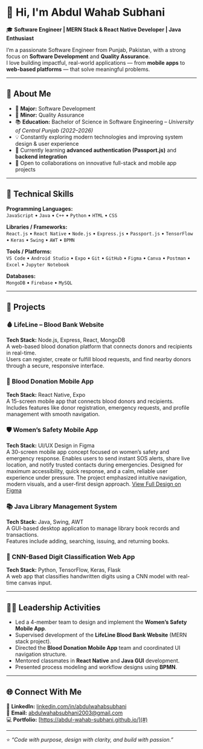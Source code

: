 # 👋 Hi, I'm Abdul Wahab Subhani  

🎓 **Software Engineer | MERN Stack & React Native Developer | Java Enthusiast**

I’m a passionate Software Engineer from Punjab, Pakistan, with a strong focus on **Software Development** and **Quality Assurance**.  
I love building impactful, real-world applications — from **mobile apps** to **web-based platforms** — that solve meaningful problems.

---

## 🚀 About Me
- 🎯 **Major:** Software Development  
- 🧩 **Minor:** Quality Assurance  
- 📚 **Education:** Bachelor of Science in Software Engineering – *University of Central Punjab (2022–2026)*  
- 💡 Constantly exploring modern technologies and improving system design & user experience  
- 🌱 Currently learning **advanced authentication (Passport.js)** and **backend integration**  
- 🤝 Open to collaborations on innovative full-stack and mobile app projects  

---

## 🧠 Technical Skills

**Programming Languages:**  
`JavaScript` • `Java` • `C++` • `Python` • `HTML` • `CSS`

**Libraries / Frameworks:**  
`React.js` • `React Native` • `Node.js` • `Express.js` • `Passport.js` • `TensorFlow` • `Keras` • `Swing` • `AWT` • `BPMN`

**Tools / Platforms:**  
`VS Code` • `Android Studio` • `Expo` • `Git` • `GitHub` • `Figma` • `Canva` • `Postman` • `Excel` • `Jupyter Notebook`

**Databases:**  
`MongoDB` • `Firebase` • `MySQL`

---

## 💼 Projects

### 🩸 LifeLine – Blood Bank Website  
**Tech Stack:** Node.js, Express, React, MongoDB  
A web-based blood donation platform that connects donors and recipients in real-time.  
Users can register, create or fulfill blood requests, and find nearby donors through a secure, responsive interface.

### 📱 Blood Donation Mobile App  
**Tech Stack:** React Native, Expo  
A 15-screen mobile app that connects blood donors and recipients.  
Includes features like donor registration, emergency requests, and profile management with smooth navigation.

### 🛡️ Women’s Safety Mobile App  
**Tech Stack:** UI/UX Design in Figma  
A 30-screen mobile app concept focused on women’s safety and emergency response.
Enables users to send instant SOS alerts, share live location, and notify trusted contacts during emergencies.
Designed for maximum accessibility, quick response, and a calm, reliable user experience under pressure.
The project emphasized intuitive navigation, modern visuals, and a user-first design approach.
[View Full Design on Figma](https://www.figma.com/design/Zc5MkLqVmUM7SrfUaDUWOz/Women-Safety-App?node-id=0-1&t=vi11MHZ11gSVHZJ6-1)


### 📚 Java Library Management System  
**Tech Stack:** Java, Swing, AWT  
A GUI-based desktop application to manage library book records and transactions.  
Features include adding, searching, issuing, and returning books.

### 🔢 CNN-Based Digit Classification Web App  
**Tech Stack:** Python, TensorFlow, Keras, Flask  
A web app that classifies handwritten digits using a CNN model with real-time canvas input.

---

## 🧑‍💼 Leadership Activities
- Led a 4-member team to design and implement the **Women’s Safety Mobile App**.  
- Supervised development of the **LifeLine Blood Bank Website** (MERN stack project).  
- Directed the **Blood Donation Mobile App** team and coordinated UI navigation structure.  
- Mentored classmates in **React Native** and **Java GUI** development.  
- Presented process modeling and workflow designs using **BPMN**.

---

## 🌐 Connect With Me
💼 **LinkedIn:** [linkedin.com/in/abdulwahabsubhani](https://linkedin.com/in/abdulwahabsubhani)  
📧 **Email:** [abdulwahabsubhani2003@gmail.com](mailto:abdulwahabsubhani2003@gmail.com)  
💻 **Portfolio:** [https://abdul-wahab-subhani.github.io/](#)

---

⭐ *“Code with purpose, design with clarity, and build with passion.”*  
